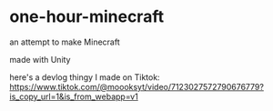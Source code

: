 # one-hour-minecraft
an attempt to make Minecraft

made with Unity

here's a devlog thingy I made on Tiktok: https://www.tiktok.com/@moooksyt/video/7123027572790676779?is_copy_url=1&is_from_webapp=v1
